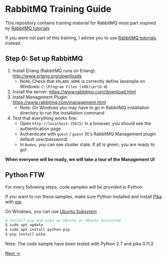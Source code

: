 # RabbitMQ Training Guide

This repository contains training material for RabbitMQ most part inspired by [RabbitMQ tutorials](https://www.rabbitmq.com/getstarted.html)

If you were not part of this training, I advise you to use [RabbitMQ tutorials](https://www.rabbitmq.com/getstarted.html) instead.

## Step 0: Set up RabbitMQ

1. Install Erlang (RabbitMQ runs on Erlang): http://www.erlang.org/downloads
    * Note: Check that `ERLANG_HOME` is correctly define (example on Windows: `C:\Program Files (x86)\erl6.4`)
2. Install the server: https://www.rabbitmq.com/download.html
3. Install Management Plugin: https://www.rabbitmq.com/management.html
    * Note: On Windows you may have to go in RabbitMQ installation directory to run the installation command
4. Test that everything works fine:
    * Open `http://localhost:15672/` in a browser, you should see the authentication page
    * Authenticate with `guest` / `guest` (It's RabbitMQ Management plugin default user/password)
    * In `Nodes`, you can see cluster state. If all is green, you are ready to go!    
    
**When everyone will be ready, we will take a tour of the Management UI**

## Python FTW

For every following steps, code samples will be provided in Python.

If you want to run these samples, make sure Python installed and install [Pika](https://pypi.org/project/pika/) with [pip](https://packaging.python.org/tutorials/installing-packages/)

On Windows, you can use [Ubuntu Subsytem](https://www.omgubuntu.co.uk/2016/08/enable-bash-windows-10-anniversary-update)

```sh
# Install pip and pika on Ubuntu or Ubuntu Subsystem
$ sudo apt update
$ sudo apt install python-pip
$ pip install pika
```

Note: The code sample have been tested with Python 2.7 and pika 0.11.2

[Next ->](/step1_hello_world/README.md)